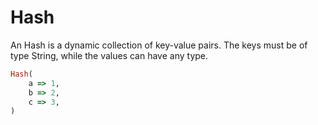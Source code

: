 # Hash

An Hash is a dynamic collection of key-value pairs. The keys must be of type String, while the values can have any type.

```ruby
Hash(
    a => 1,
    b => 2,
    c => 3,
)
```
